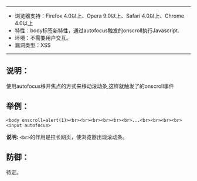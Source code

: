 -----

* 浏览器支持：Firefox 4.0以上、Opera 9.0以上、Safari 4.0以上、Chrome 4.0以上
* 特性：body标签新特性，通过autofocus触发<Body>的onscroll执行Javascript.
* 环境：不需要用户交互。
* 漏洞类型：XSS

-----

说明：
-----

使用autofocus移开焦点的方式来移动滚动条,这样就触发了<BODY>的onscroll事件

举例：
------

`<body onscroll=alert(1)><br><br><br><br><br><br>...<br><br><br><br><input autofocus>`

__说明:__ `<br>`的作用是拉长网页，使浏览器出现滚动条。

防御：
----

待定。


